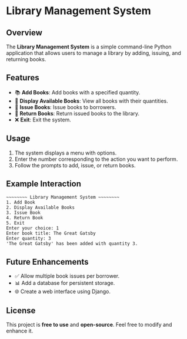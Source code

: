 # Library Management System

## Overview
The **Library Management System** is a simple command-line Python application that allows users to manage a library by adding, issuing, and returning books.

## Features
- 📚 **Add Books**: Add books with a specified quantity.
- 📖 **Display Available Books**: View all books with their quantities.
- 🔄 **Issue Books**: Issue books to borrowers.
- 🔁 **Return Books**: Return issued books to the library.
- ❌ **Exit**: Exit the system.


## Usage
1. The system displays a menu with options.
2. Enter the number corresponding to the action you want to perform.
3. Follow the prompts to add, issue, or return books.

## Example Interaction
```
~~~~~~~~ Library Management System ~~~~~~~~
1. Add Book
2. Display Available Books
3. Issue Book
4. Return Book
5. Exit
Enter your choice: 1
Enter book title: The Great Gatsby
Enter quantity: 3
'The Great Gatsby' has been added with quantity 3.
```

## Future Enhancements
- ✅ Allow multiple book issues per borrower.
- 📊 Add a database for persistent storage.
- 🌐 Create a web interface using Django.

## License
This project is **free to use** and **open-source**. Feel free to modify and enhance it.
